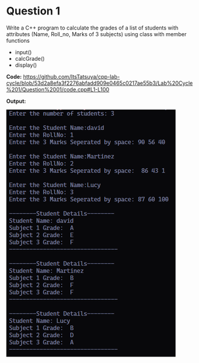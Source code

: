 Question 1
========

Write a C++ program to calculate the grades of a list of students with attributes (Name, Roll_no, Marks of 3 subjects) using class with member functions

- input()
- calcGrade()
- display()  


**Code:**
https://github.com/ItsTatsuya/cpp-lab-cycle/blob/53d2a8efa3f2276abfadd909e0465c0217ae55b3/Lab%20Cycle%201/Question%2001/code.cpp#L1-L100

**Output:**


![image](/Lab%20Cycle%201/Question%2001/output.png)